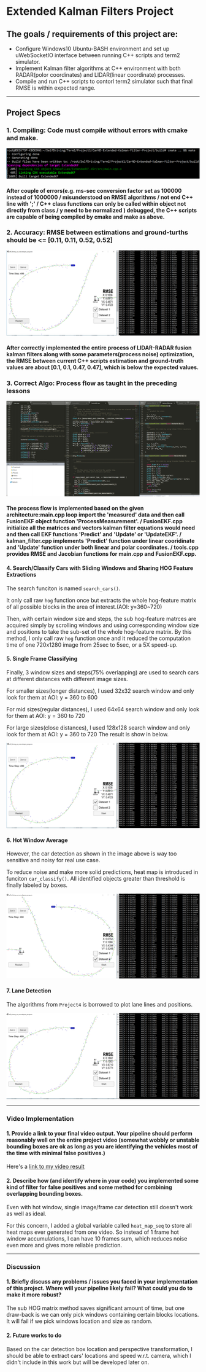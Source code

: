 # Extended Kalman Filters Project

## The goals / requirements of this project are:

* Configure Windows10 Ubuntu-BASH environment and set up uWebSocketIO interface between running C++ scripts and term2 simulator.
* Implement Kalman filter algorithms at C++ environment with both RADAR(polor coordinates) and LIDAR(linear coordinate) processes.
* Compile and run C++ scripts to contorl term2 simulator such that final RMSE is within expected range. 

[//]: # (Image References)
[image1]: ./Dataset1EKFtracking.PNG
[image2]: ./Dataset2EKFtracking.PNG
[image3]: ./Dataset1EKFtracking-LidarOnly.PNG
[image4]: ./Dataset1EKFtracking-RadarOnly.PNG
[image5]: ./MeetSpec-compiled.PNG
[image6]: ./MeetSpec-ProcessFlow.PNG
[image7]: ./MeetSpec-1stMeasHandle.PNG

---

## Project Specs

### 1. Compiling: Code must compile without errors with cmake and make.
![alt text][image5]
#### After couple of errors(e.g. ms-sec conversion factor set as 100000 instead of 1000000 / misunderstood on RMSE algorithms / not end C++ line with ';' / C++ class functions can only be called within object not directly from class / y need to be normalized ) debugged, the C++ scripts are capable of being compiled by cmake and make as above.


### 2. Accuracy: RMSE between estimations and ground-turths should be <= [0.11, 0.11, 0.52, 0.52]
![alt text][image1]
#### After correctly implemented the entire process of LIDAR-RADAR fusion kalman filters along with some parameters(process noise) optimization, the RMSE between current C++ scripts estimation and ground-truth values are about [0.1, 0.1, 0.47, 0.47], which is below the expected values.

### 3. Correct Algo: Process flow as taught in the preceding lessons
![alt text][image6]
#### The process flow is implemented based on the given architecture:main.cpp loop import the 'measured' data and then call FusionEKF object function 'ProcessMeasurement'. / FusionEKF.cpp initialize all the matrices and vectors kalman filter equations would need and then call EKF functions 'Predict' and 'Update' or 'UpdateEKF'. / kalman_filter.cpp implements 'Predict' function under linear cooridinate and 'Update' function under both linear and polar coordinates. / tools.cpp provides RMSE and Jacobian functions for main.cpp and FusionEKF.cpp.

#### 4. Search/Classify Cars with Sliding Windows and Sharing HOG Feature Extractions
The search funciton is named `search_cars()`.

It only call raw `hog` function once but extracts the whole hog-feature matrix of all possible blocks in the area of interest.(AOI: y=360~720)

Then, with certain window size and steps, the sub hog-feature matrces are acquired simply by scrolling windows and using corresponding window size and positions to take the sub-set of the whole hog-feature matrix. By this method, I only call raw `hog` function once and it reduced the computation time of one 720x1280 image from 25sec to 5sec, or a 5X speed-up.


#### 5. Single Frame Classifying
Finally, 3 window sizes and steps(75% overlapping) are used to search cars at different distances with different image sizes.

For smaller sizes(longer distances), I used 32x32 search window and only look for them at AOI: y = 360 to 600

For mid sizes(regular distances), I used 64x64 search window and only look for them at AOI: y = 360 to 720

For large sizes(close distances), I used 128x128 search window and only look for them at AOI: y = 360 to 720
The result is show in below.

![alt text][image1]

#### 6. Hot Window Average
However, the car detection as shown in the image above is way too sensitive and noisy for real use case.

To reduce noise and make more solid predictions, heat map is introduced in funciton `car_classify()`.
All identified objects greater than threshold is finally labeled by boxes. 

![alt text][image2]


#### 7. Lane Detection
The algorithms from `Project4` is borrowed to plot lane lines and positions.

![alt text][image3]

---

### Video Implementation

#### 1. Provide a link to your final video output.  Your pipeline should perform reasonably well on the entire project video (somewhat wobbly or unstable bounding boxes are ok as long as you are identifying the vehicles most of the time with minimal false positives.)
Here's a [link to my video result](./ProjectVideoOut_v5_pass.mp4)


#### 2. Describe how (and identify where in your code) you implemented some kind of filter for false positives and some method for combining overlapping bounding boxes.
Even with hot window, single image/frame car detection still doesn't work as well as ideal.

For this concern, I added a global variable called `heat_map_seq` to store all heat maps ever generated from one video. So instead of 1 frame hot window accumulations, I can have 10 frames sum, which reduces noise even more and gives more reliable prediction.

---

### Discussion

#### 1. Briefly discuss any problems / issues you faced in your implementation of this project.  Where will your pipeline likely fail?  What could you do to make it more robust?
The sub HOG matrix method saves significant amount of time, but one draw-back is we can only pick windows containing certain blocks locations. It will fail if we pick windows location and size as random.


#### 2. Future works to do
Based on the car detection box location and perspective transformation, I should be able to extract cars' locations and speed w.r.t. camera, which I didn't include in this work but will be developed later on.
